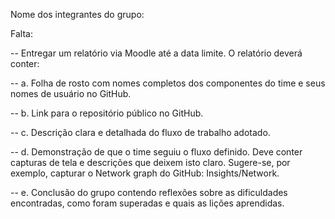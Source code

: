 Nome dos integrantes do grupo: 


Falta:

-- Entregar um relatório via Moodle até a data limite. O relatório deverá conter:

-- a. Folha de rosto com nomes completos dos componentes do time e seus nomes de usuário no
GitHub.

-- b. Link para o repositório público no GitHub.

-- c. Descrição clara e detalhada do fluxo de trabalho adotado.

-- d. Demonstração de que o time seguiu o fluxo definido. Deve conter capturas de tela e descrições
que deixem isto claro. Sugere-se, por exemplo, capturar o Network graph do GitHub:
Insights/Network.

-- e. Conclusão do grupo contendo reflexões sobre as dificuldades encontradas, como foram
superadas e quais as lições aprendidas.

